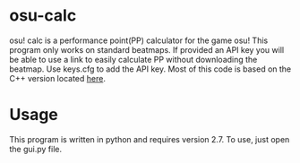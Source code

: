 # osu-calc
osu! calc is a performance point(PP) calculator for the game osu! This program only works on standard beatmaps. If provided an API key you will be able to use a link to easily calculate PP without downloading the beatmap. Use keys.cfg to add the API key. Most of this code is based on the C++ version located [here](https://github.com/Francesco149/oppai).

# Usage

This program is written in python and requires version 2.7. To use, just open the gui.py file.
